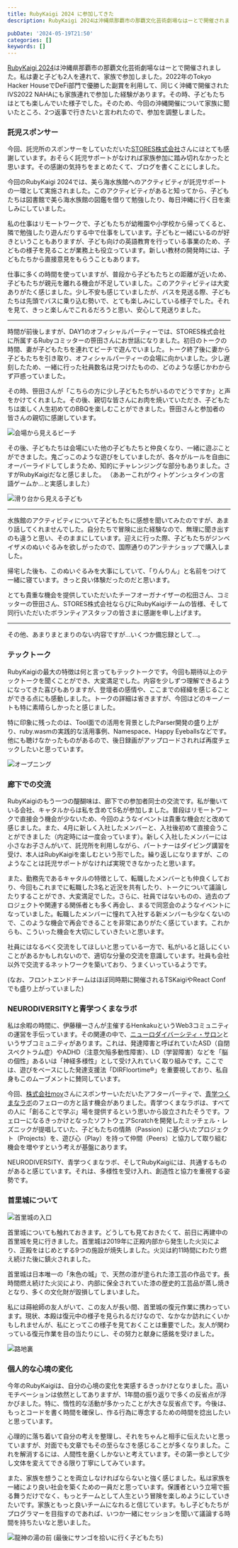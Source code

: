 ```yaml
---
title: RubyKaigi 2024 に参加してきた
description: RubyKaigi 2024は沖縄県那覇市の那覇文化芸術劇場なはーとで開催されました。私は妻と子ども2人を連れて、家族で参加しました。

pubDate: '2024-05-19T21:50'
categories: []
keywords: []
---
```


[RubyKaigi 2024](https://rubykaigi.org/2024/)は沖縄県那覇市の那覇文化芸術劇場なはーとで開催されました。私は妻と子ども2人を連れて、家族で参加しました。2022年のTokyo Hacker HouseでDeFi部門で優勝した副賞を利用して、同じく沖縄で開催されたIVS2022 NAHAにも家族連れで参加した経験があります。その時、子どもたちはとても楽しんでいた様子でした。そのため、今回の沖縄開催について家族に聞いたところ、2つ返事で行きたいと言われたので、参加を調整しました。


### 託児スポンサー

今回、託児所のスポンサーをしていただいた[STORES株式会社](https://stores.jp/)さんにはとても感謝しています。おそらく託児サポートがなければ家族参加に踏み切れなかったと思います。その感謝の気持ちをまとめたくて、ブログを書くことにしました。

今回のRubyKaigi 2024では、美ら海水族館へのアクティビティが託児サポートの一環として実施されました。このアクティビティがあると知ってから、子どもたちは図書館で美ら海水族館の図鑑を借りて勉強したり、毎日沖縄に行く日を楽しみにしていました。

私の仕事はリモートワークで、子どもたちが幼稚園や小学校から帰ってくると、隣で勉強したり遊んだりする中で仕事をしています。子どもと一緒にいるのが好きということもありますが、子ども向けの英語教育を行っている事業のため、子どもの様子を見ることが業務上も役立っています。新しい教材の開発時には、子どもたちから直接意見をもらうこともあります。

仕事に多くの時間を使っていますが、普段から子どもたちとの距離が近いため、子どもたちが親元を離れる機会が不足していました。このアクティビティは大変ありがたく感じました。少し不安も感じていましたが、バスを見送る際、子どもたちは先頭でバスに乗り込む勢いで、とても楽しみにしている様子でした。それを見て、きっと楽しんでこれるだろうと思い、安心して見送りました。
***

時間が前後しますが、DAY1のオフィシャルパーティーでは、STORES株式会社に所属するRubyコミッターの笹田さんにお世話になりました。初日のトークの時間、妻が子どもたちを連れてビーチで遊んでいました。トーク終了後に妻から子どもたちを引き取り、オフィシャルパーティーの会場に向かいました。少し遅刻したため、一緒に行った社員数名は見つけたものの、どのような感じかわからず戸惑っていました。

その時、笹田さんが「こちらの方に少し子どもたちがいるのでどうですか」と声をかけてくれました。その後、親切な皆さんにお肉を焼いていただき、子どもたちは楽しく人生初めてのBBQを楽しむことができました。笹田さんと参加者の皆さんの親切に感謝しています。

![会場から見えるビーチ](/web-nikki/img/photo/P5150490.JPG)

その後、子どもたちは会場にいた他の子どもたちと仲良くなり、一緒に遊ぶことができました。鬼ごっこのような遊びをしていましたが、各々がルールを自由にオーバーライドしてしまうため、知的にチャレンジングな部分もありました。さすがRubyKaigiだなと感じました。
（ああーこれがウィトゲンシュタインの言語ゲームか…と実感しました）

![滑り台から見える子ども](/web-nikki/img/photo/P5150487.JPG)

***

水族館のアクティビティについて子どもたちに感想を聞いてみたのですが、あまり話してくれませんでした。自分たちで冒険に出た経験なので、無理に聞き出すのも違うと思い、そのままにしています。迎えに行った際、子どもたちがジンベイザメのぬいぐるみを欲しがったので、国際通りのアンテナショップで購入しました。

帰宅した後も、このぬいぐるみを大事にしていて、「りんりん」と名前をつけて一緒に寝ています。きっと良い体験だったのだと思います。

とても貴重な機会を提供していただいたチーフオーガナイザーの松田さん、コミッターの笹田さん、STORES株式会社ならびにRubyKaigiチームの皆様、そして同行いただいたボランティアスタッフの皆さまに感謝を申し上げます。

***

その他、あまりまとまりのない内容ですが…いくつか備忘録として…。

### テックトーク

RubyKaigiの最大の特徴は何と言ってもテックトークです。今回も期待以上のテックトークを聞くことができ、大変満足でした。内容を少しずつ理解できるようになってきた喜びもありますが、登壇者の感情や、ここまでの経緯を感じることができる点にも感動しました。トークの詳細は省きますが、今回はどのキーノートも特に素晴らしかったと感じました。

特に印象に残ったのは、Tool面での活用を背景としたParser開発の盛り上がり、ruby.wasmの実践的な活用事例、Namespace、Happy Eyeballsなどです。他にも聴けなかったものがあるので、後日録画がアップロードされれば再度チェックしたいと思っています。


![オープニング](/web-nikki/img/photo/IMG_6902.jpg)

### 廊下での交流

RubyKaigiのもう一つの醍醐味は、廊下での参加者同士の交流です。私が働いている会社、キャタルからは私を含めて5名が参加しました。普段はリモートワークで直接会う機会が少ないため、今回のようなイベントは貴重な機会だと改めて感じました。また、4月に新しく入社したメンバーと、入社後初めて直接会うことができました（内定時には一度会っています）。新しく入社したメンバーには小さなお子さんがいて、託児所を利用しながら、パートナーはダイビング講習を受け、本人はRubyKaigiを楽しむという形でした。繰り返しになりますが、このようなことは託児サポートがなければ実現できなかったと思います。

また、勤務先であるキャタルの特徴として、転職したメンバーとも仲良くしており、今回もこれまでに転職した3名と近況を共有したり、トークについて議論したりすることができ、大変満足でした。さらに、社員ではないものの、過去のプロジェクトや関連する関係者とも多く再会し、まるで同窓会のようなイベントになっていました。転職したメンバーに憧れて入社する新メンバーも少なくないので、このような機会で再会できることを非常にありがたく感じています。これからも、こういった機会を大切にしていきたいと思います。

社員にはなるべく交流をしてほしいと思っている一方で、私がいると話しにくいことがあるかもしれないので、適切な分量の交流を意識しています。社員も会社以外で交流するネットワークを築いており、うまくいっているようです。

(なお、フロントエンドチームはほぼ同時期に開催されるTSKaigiやReact Confでも盛り上がっていました)

### NEURODIVERSITYと青学つくまなラボ

私は余暇の時間に、伊藤穰一さんが主催するHenkakuというWeb3コミュニティの運営を手伝っています。その関連の中で、[ニューロダイバーシティ・サロン](https://neurodiversity.salon/)というサブコミュニティがあります。これは、発達障害と呼ばれていたASD（自閉スペクトラム症）やADHD（注意欠陥多動性障害）、LD（学習障害）などを「脳の個性」あるいは「神経多様性」として受け入れていく取り組みです。ここでは、遊びをベースにした発達支援法「DIRFloortime®」を重要視しており、私自身もこのムーブメントに賛同しています。

今回、[株式会社mov](https://mov.am/)さんにスポンサーいただいたアフターパーティで、[青学つくまなラボ](https://sites.google.com/view/tukumanalab/home?authuser=0)のフェローの方と話す機会がありました。青学つくまなラボは、すべての人に「創ることで学ぶ」場を提供するという思いから設立されたそうです。フェローになるきっかけとなったソフトウェアScratchを開発したミッチェル・レズニックが提唱していた、子どもたちの情熱（Passion）に基づいたプロジェクト（Projects）を、遊び心（Play）を持って仲間（Peers）と協力して取り組む機会を増やすという考えが基盤にあります。

NEURODIVERSITY、青学つくまなラボ、そしてRubyKaigiには、共通するものがあると感じています。それは、多様性を受け入れ、創造性と協力を重視する姿勢です。


### 首里城について

![首里城の入口](/web-nikki/img/photo/IMG_6891.jpg)

首里城についても触れておきます。どうしても見ておきたくて、前日に再建中の首里城を見に行きました。首里城は2019年に正殿内部から発生した火災により、正殿をはじめとする9つの施設が焼失しました。火災は約11時間にわたり燃え続けた後に鎮火されました。

首里城は日本唯一の「朱色の城」で、天然の漆が塗られた漆工芸の作品です。長時間燃え続けた火災により、内部に保全されていた漆の歴史的工芸品が蒸し焼きとなり、多くの文化財が毀損してしまいました。

私には蒔絵師の友人がいて、この友人が長い間、首里城の復元作業に携わっています。現状、本殿は復元中の様子を見られるだけなので、なかなか訪れにくいかもしれませんが、私にとってこの様子を見ておくことは重要でした。友人が関わっている復元作業を目の当たりにし、その努力と献身に感銘を受けました。

![路地裏](/web-nikki/img/photo/P5140471.JPG)

### 個人的な心境の変化

今年のRubyKaigiは、自分の心境の変化を実感するきっかけとなりました。高いモチベーションは依然としてありますが、1年間の振り返りで多くの反省点が浮かびました。特に、惰性的な活動が多かったことが大きな反省点です。今後は、もっとコードを書く時間を確保し、作る行為に専念するための時間を捻出したいと思っています。

心理的に落ち着いて自分の考えを整理し、それをちゃんと相手に伝えたいと思っていますが、対面でも文章でもその至らなさを感じることが多くなりました。これを解消するには、人間性を磨くしかないと考えています。その第一歩として少し文体を変えてできる限り丁寧にしてみています。

また、家族を想うことを両立しなければならないと強く感じました。私は家族を一緒により良い社会を築くための一員だと思っています。保護者という立場で振る舞うだけでなく、もっとチームとして人生という冒険を楽しめようにしていきたいです。家族ともっと良いチームになれると信じています。もし子どもたちがプログラマーを目指すのであれば、いつか一緒にセッションを聞いて議論する時間を持ちたいなと思いました。

![龍神の湯の前](/web-nikki/img/photo/P5180526.JPG)
(最後にサンゴを拾いに行く子どもたち)
